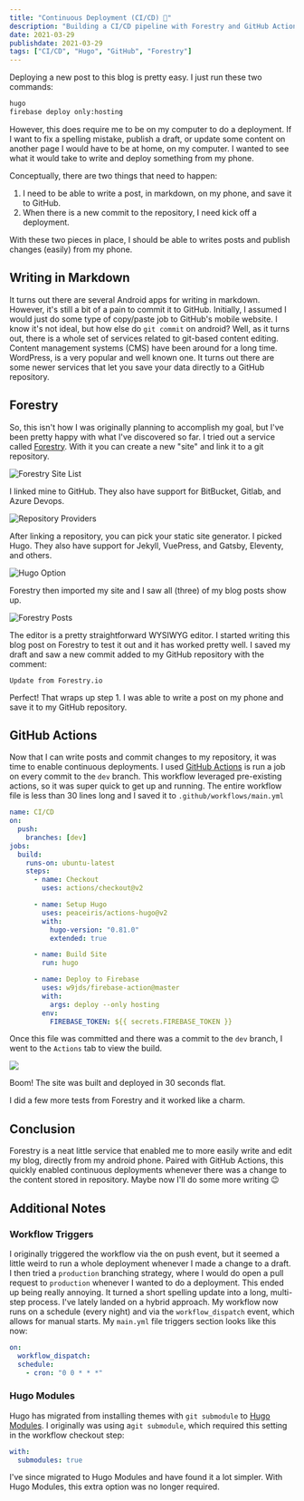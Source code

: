 ```yaml
---
title: "Continuous Deployment (CI/CD) 🔄"
description: "Building a CI/CD pipeline with Forestry and GitHub Actions."
date: 2021-03-29
publishdate: 2021-03-29
tags: ["CI/CD", "Hugo", "GitHub", "Forestry"]
---
```


Deploying a new post to this blog is pretty easy. I just run these two commands:

```bash
hugo
firebase deploy only:hosting
```

However, this does require me to be on my computer to do a deployment. If I want to fix a spelling mistake, publish a draft, or update some content on another page I would have to be at home, on my computer. I wanted to see what it would take to write and deploy something from my phone.

Conceptually, there are two things that need to happen:

1. I need to be able to write a post, in markdown, on my phone, and save it to GitHub.
2. When there is a new commit to the repository, I need kick off a deployment.

With these two pieces in place, I should be able to writes posts and publish changes (easily) from my phone.

## Writing in Markdown

It turns out there are several Android apps for writing in markdown. However, it's still a bit of a pain to commit it to GitHub. Initially, I assumed I would just do some type of copy/paste job to GitHub's mobile website. I know it's not ideal, but how else do `git commit` on android? Well, as it turns out, there is a whole set of services related to git-based content editing. Content management systems (CMS) have been around for a long time. WordPress, is a very popular and well known one. It turns out there are some newer services that let you save your data directly to a GitHub repository.

## Forestry

So, this isn't how I was originally planning to accomplish my goal, but I've been pretty happy with what I've discovered so far. I tried out a service called [Forestry](https://forestry.io/ "Forestry"). With it you can create a new "site" and link it to a git repository.

![](/uploads/forestry-step0.png "Forestry Site List")

I linked mine to GitHub. They also have support for BitBucket, Gitlab, and Azure Devops.

![](/uploads/forestry-step1.png "Repository Providers")

After linking a repository, you can pick your static site generator. I picked Hugo. They also have support for Jekyll, VuePress, and Gatsby, Eleventy, and others.

![](/uploads/forestry-step2.png "Hugo Option")

Forestry then imported my site and I saw all (three) of my blog posts show up.

![](/uploads/forestry-step3.png "Forestry Posts")

The editor is a pretty straightforward WYSIWYG editor. I started writing this blog post on Forestry to test it out and it has worked pretty well. I saved my draft and saw a new commit added to my GitHub repository with the comment:

    Update from Forestry.io

Perfect! That wraps up step 1. I was able to write a post on my phone and save it to my GitHub repository.

## GitHub Actions

Now that I can write posts and commit changes to my repository, it was time to enable continuous deployments. I used [GitHub Actions](https://github.com/features/actions "GitHub Actions") is run a job on every commit to the `dev` branch. This workflow leveraged pre-existing actions, so it was super quick to get up and running. The entire workflow file is less than 30 lines long and I saved it to `.github/workflows/main.yml`

```yaml
name: CI/CD
on:
  push:
    branches: [dev]
jobs:
  build:
    runs-on: ubuntu-latest
    steps:
      - name: Checkout
        uses: actions/checkout@v2

      - name: Setup Hugo
        uses: peaceiris/actions-hugo@v2
        with:
          hugo-version: "0.81.0"
          extended: true

      - name: Build Site
        run: hugo

      - name: Deploy to Firebase
        uses: w9jds/firebase-action@master
        with:
          args: deploy --only hosting
        env:
          FIREBASE_TOKEN: ${{ secrets.FIREBASE_TOKEN }}
```

Once this file was committed and there was a commit to the `dev` branch, I went to the `Actions` tab to view the build.

![](/uploads/forestry-step4.png)

Boom! The site was built and deployed in 30 seconds flat.

I did a few more tests from Forestry and it worked like a charm.

## Conclusion

Forestry is a neat little service that enabled me to more easily write and edit my blog, directly from my android phone. Paired with GitHub Actions, this quickly enabled continuous deployments whenever there was a change to the content stored in repository. Maybe now I'll do some more writing 😉

## Additional Notes

### Workflow Triggers

I originally triggered the workflow via the on push event, but it seemed a little weird to run a whole deployment whenever I made a change to a draft. I then tried a `production` branching strategy, where I would do open a pull request to `production` whenever I wanted to do a deployment. This ended up being really annoying. It turned a short spelling update into a long, multi-step process. I've lately landed on a hybrid approach. My workflow now runs on a schedule (every night) and via the `workflow_dispatch` event, which allows for manual starts. My `main.yml` file triggers section looks like this now:

```yaml
on:
  workflow_dispatch:
  schedule:
    - cron: "0 0 * * *"
```

### Hugo Modules

Hugo has migrated from installing themes with `git submodule` to [Hugo Modules](https://gohugo.io/hugo-modules/ "Hugo Modules"). I originally was using a`git submodule`, which required this setting in the workflow checkout step:

```yaml
with:
  submodules: true
```

I've since migrated to Hugo Modules and have found it a lot simpler. With Hugo Modules, this extra option was no longer required.
